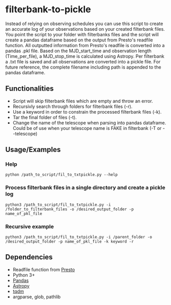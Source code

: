 # filterbank-to-pickle
Instead of relying on observing schedules you can use this script to create an accurate log of your observations based on your created filterbank files. 
You point the script to your folder with filterbanks files and the script will create a pandas dataframe based on the output from Presto's readfile function. All outputted information from Presto's readfile is converted into a pandas .pkl file. Based on the MJD_start_time and observation length (Time_per_file), a MJD_stop_time is calculated using Astropy. Per filterbank a .txt file is saved and all observations are converted into a pickle file. For future reference, the complete filename including path is appended to the pandas dataframe. 

## Functionalities

- Script will skip filterbank files which are empty and throw an error. 
- Recursivly search through folders for filterbank files (-r).
- Use a keyword in order to constrain the processed filterbank files (-k).
- Tar the final folder of files (-t).
- Change the name of the telescope when parsing into pandas dataframe. Could be of use when your telescope name is FAKE in filterbank (-T or --telescope)

## Usage/Examples
### Help 
```
python /path_to_script/fil_to_txtpickle.py --help
```
### Process filterbank files in a single directory and create a pickle log
```
python3 /path_to_script/fil_to_txtpickle.py -i /folder_to_filterbank_files -o /desired_output_folder -p name_of_pkl_file
```
### Recursive example 
```
python3 /path_to_script/fil_to_txtpickle.py -i /parent_folder -o /desired_output_folder -p name_of_pkl_file -k keyword -r
```

## Dependencies 
* Readfile function from [Presto](https://github.com/scottransom/presto)
* Python 3+
* [Pandas](https://pandas.pydata.org/)
* [Astropy](https://www.astropy.org/)
* [tqdm](https://github.com/tqdm/tqdm)
* argparse, glob, pathlib

